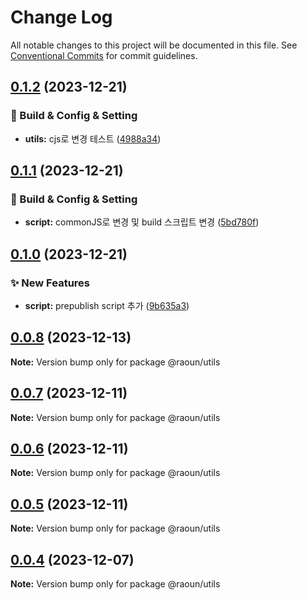 # Change Log

All notable changes to this project will be documented in this file.
See [Conventional Commits](https://conventionalcommits.org) for commit guidelines.

## [0.1.2](https://github.com/Raoun4136/raoun/compare/@raoun/utils@0.1.1...@raoun/utils@0.1.2) (2023-12-21)


### 👷 Build & Config & Setting

* **utils:** cjs로 변경 테스트 ([4988a34](https://github.com/Raoun4136/raoun/commit/4988a343291691d6e55766cf6c6ba4890a769aa7))



## [0.1.1](https://github.com/Raoun4136/raoun/compare/@raoun/utils@0.1.0...@raoun/utils@0.1.1) (2023-12-21)


### 👷 Build & Config & Setting

* **script:** commonJS로 변경 및 build 스크립트 변경 ([5bd780f](https://github.com/Raoun4136/raoun/commit/5bd780f0bb404b9cd3ed5ba9233b76669330f3d6))



## [0.1.0](https://github.com/Raoun4136/raoun/compare/@raoun/utils@0.0.8...@raoun/utils@0.1.0) (2023-12-21)


### ✨ New Features

* **script:** prepublish script 추가 ([9b635a3](https://github.com/Raoun4136/raoun/commit/9b635a3306465c05eb3c7ec13b782acdf0b88ed9))



## [0.0.8](https://github.com/Raoun4136/raoun/compare/@raoun/utils@0.0.7...@raoun/utils@0.0.8) (2023-12-13)

**Note:** Version bump only for package @raoun/utils





## [0.0.7](https://github.com/Raoun4136/raoun/compare/@raoun/utils@0.0.6...@raoun/utils@0.0.7) (2023-12-11)

**Note:** Version bump only for package @raoun/utils





## [0.0.6](https://github.com/Raoun4136/raoun/compare/@raoun/utils@0.0.5...@raoun/utils@0.0.6) (2023-12-11)

**Note:** Version bump only for package @raoun/utils





## [0.0.5](https://github.com/Raoun4136/raoun/compare/@raoun/utils@0.0.4...@raoun/utils@0.0.5) (2023-12-11)

**Note:** Version bump only for package @raoun/utils





## [0.0.4](/compare/@raoun/utils@0.0.3...@raoun/utils@0.0.4) (2023-12-07)

**Note:** Version bump only for package @raoun/utils
